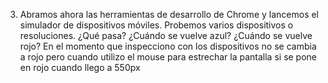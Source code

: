 3) Abramos ahora las herramientas de desarrollo de Chrome y lancemos el simulador de dispositivos móviles. Probemos varios dispositivos o resoluciones. ¿Qué pasa? ¿Cuándo se vuelve azul? ¿Cuándo se vuelve rojo?
En el momento que inspecciono con los dispositivos no se cambia a rojo pero cuando utilizo el mouse para estrechar la pantalla si se pone en rojo cuando llego a 550px